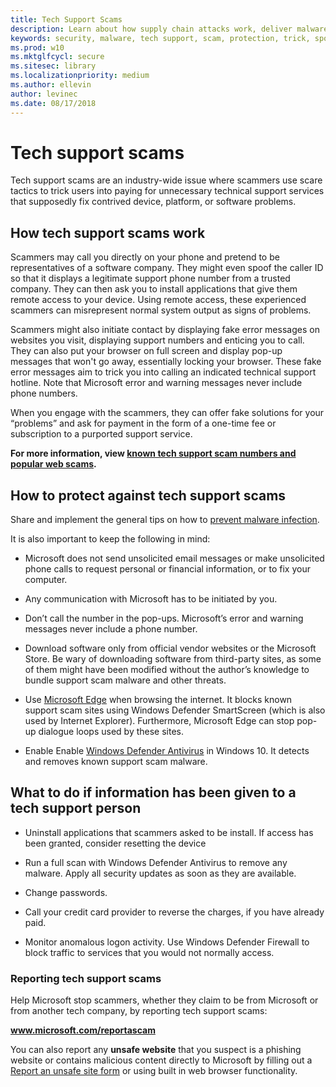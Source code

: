 ```yaml
---
title: Tech Support Scams
description: Learn about how supply chain attacks work, deliver malware do your devices, and  what you can do to protect yourself
keywords: security, malware, tech support, scam, protection, trick, spoof, fake, error messages, report
ms.prod: w10
ms.mktglfcycl: secure
ms.sitesec: library
ms.localizationpriority: medium
ms.author: ellevin
author: levinec
ms.date: 08/17/2018
---
```

# Tech support scams

Tech support scams are an industry-wide issue where scammers use scare tactics to trick users into paying for unnecessary technical support services that supposedly fix contrived device, platform, or software problems.

## How tech support scams work

Scammers may call you directly on your phone and pretend to be representatives of a software company. They might even spoof the caller ID so that it displays a legitimate support phone number from a trusted company. They can then ask you to install applications that give them remote access to your device. Using remote access, these experienced scammers can misrepresent normal system output as signs of problems.

Scammers might also initiate contact by displaying fake error messages on websites you visit, displaying support numbers and enticing you to call. They can also put your browser on full screen and display pop-up messages that won't go away, essentially locking your browser. These fake error messages aim to trick you into calling an indicated technical support hotline. Note that Microsoft error and warning messages never include phone numbers.

When you engage with the scammers, they can offer fake solutions for your “problems” and ask for payment in the form of a one-time fee or subscription to a purported support service.

**For more information, view [known tech support scam numbers and popular web scams](https://support.microsoft.com/en-us/help/4013405/windows-protect-from-tech-support-scams).**

## How to protect against tech support scams

Share and implement the general tips on how to [prevent malware infection](prevent-malware-infection.md).

It is also important to keep the following in mind:

* Microsoft does not send unsolicited email messages or make unsolicited phone calls to request personal or financial information, or to fix your computer.

* Any communication with Microsoft has to be initiated by you.

* Don’t call the number in the pop-ups. Microsoft’s error and warning messages never include a phone number.

* Download software only from official vendor websites or the Microsoft Store. Be wary of downloading software from third-party sites, as some of them might have been modified without the author’s knowledge to bundle support scam malware and other threats.

* Use [Microsoft Edge](https://www.microsoft.com/windows/microsoft-edge) when browsing the internet. It blocks known support scam sites using Windows Defender SmartScreen (which is also used by Internet Explorer). Furthermore, Microsoft Edge can stop pop-up dialogue loops used by these sites.

* Enable Enable [Windows Defender Antivirus](https://docs.microsoft.com/windows/security/threat-protection/windows-defender-antivirus/windows-defender-antivirus-in-windows-10) in Windows 10. It detects and removes known support scam malware.

## What to do if information has been given to a tech support person

* Uninstall applications that scammers asked to be install. If access has been granted, consider resetting the device

* Run a full scan with Windows Defender Antivirus to remove any malware. Apply all security updates as soon as they are available.

* Change passwords.

* Call your credit card provider to reverse the charges, if you have already paid.

* Monitor anomalous logon activity. Use Windows Defender Firewall to block traffic to services that you would not normally access.

### Reporting tech support scams

Help Microsoft stop scammers, whether they claim to be from Microsoft or from another tech company, by reporting tech support scams:

**www.microsoft.com/reportascam**

You can also report any **unsafe website** that you suspect is a phishing website or contains malicious content directly to Microsoft by filling out a [Report an unsafe site form](https://www.microsoft.com/en-us/wdsi/support/report-unsafe-site) or using built in web browser functionality.